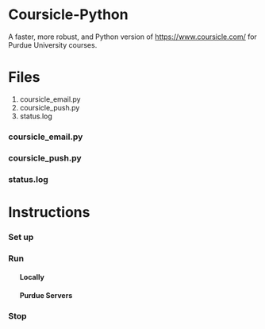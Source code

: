# Coursicle-Python
A faster, more robust, and Python version of https://www.coursicle.com/ for Purdue University courses.

# Files
1. coursicle_email.py<br>
2. coursicle_push.py<br>
3. status.log

<h3> coursicle_email.py

<h3> coursicle_push.py

<h3> status.log

# Instructions
<h3> Set up
<h3> Run
<h4> &nbsp;&nbsp;&nbsp;&nbsp;&nbsp;&nbsp; Locally
<h4> &nbsp;&nbsp;&nbsp;&nbsp;&nbsp;&nbsp; Purdue Servers
<h3> Stop

